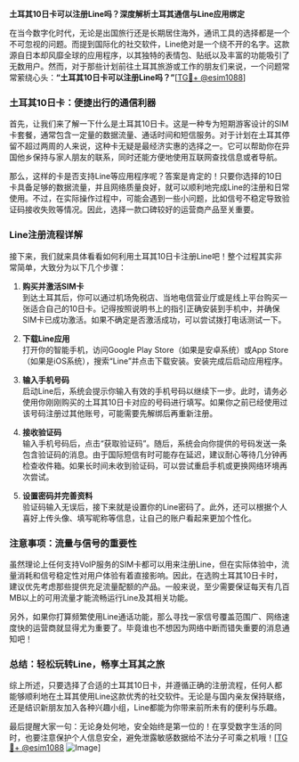 **土耳其10日卡可以注册Line吗？深度解析土耳其通信与Line应用绑定**

在当今数字化时代，无论是出国旅行还是长期居住海外，通讯工具的选择都是一个不可忽视的问题。而提到国际化的社交软件，Line绝对是一个绕不开的名字。这款源自日本却风靡全球的应用程序，以其独特的表情包、贴纸以及丰富的功能吸引了无数用户。然而，对于那些计划前往土耳其旅游或工作的朋友们来说，一个问题常常萦绕心头：**“土耳其10日卡可以注册Line吗？”**[[TG💪+ @esim1088](https://t.me/s/esim1088)]

### 土耳其10日卡：便捷出行的通信利器

首先，让我们来了解一下什么是土耳其10日卡。这是一种专为短期游客设计的SIM卡套餐，通常包含一定量的数据流量、通话时间和短信服务。对于计划在土耳其停留不超过两周的人来说，这种卡无疑是最经济实惠的选择之一。它可以帮助你在异国他乡保持与家人朋友的联系，同时还能方便地使用互联网查找信息或者导航。

那么，这样的卡是否支持Line等应用程序呢？答案是肯定的！只要你选择的10日卡具备足够的数据流量，并且网络质量良好，就可以顺利地完成Line的注册和日常使用。不过，在实际操作过程中，可能会遇到一些小问题，比如信号不稳定导致验证码接收失败等情况。因此，选择一款口碑较好的运营商产品至关重要。

### Line注册流程详解

接下来，我们就来具体看看如何利用土耳其10日卡注册Line吧！整个过程其实非常简单，大致分为以下几个步骤：

1. **购买并激活SIM卡**  
   到达土耳其后，你可以通过机场免税店、当地电信营业厅或是线上平台购买一张适合自己的10日卡。记得按照说明书上的指引正确安装到手机中，并确保SIM卡已成功激活。如果不确定是否激活成功，可以尝试拨打电话测试一下。

2. **下载Line应用**  
   打开你的智能手机，访问Google Play Store（如果是安卓系统）或App Store（如果是iOS系统），搜索“Line”并点击下载安装。安装完成后启动应用程序。

3. **输入手机号码**  
   启动Line后，系统会提示你输入有效的手机号码以继续下一步。此时，请务必使用你刚刚购买的土耳其10日卡对应的号码进行填写。如果你之前已经使用过该号码注册过其他账号，可能需要先解绑后再重新注册。

4. **接收验证码**  
   输入手机号码后，点击“获取验证码”。随后，系统会向你提供的号码发送一条包含验证码的消息。由于国际短信有时可能存在延迟，建议耐心等待几分钟再检查收件箱。如果长时间未收到验证码，可以尝试重启手机或更换网络环境再次尝试。

5. **设置密码并完善资料**  
   验证码输入无误后，接下来就是设置你的Line密码了。此外，还可以根据个人喜好上传头像、填写昵称等信息，让自己的账户看起来更加个性化。

### 注意事项：流量与信号的重要性

虽然理论上任何支持VoIP服务的SIM卡都可以用来注册Line，但在实际体验中，流量消耗和信号稳定性对用户体验有着直接影响。因此，在选购土耳其10日卡时，建议优先考虑那些提供充足流量配额的产品。一般来说，至少需要保证每天有几百MB以上的可用流量才能流畅运行Line及其相关功能。

另外，如果你打算频繁使用Line通话功能，那么寻找一家信号覆盖范围广、网络速度快的运营商就显得尤为重要了。毕竟谁也不想因为网络中断而错失重要的消息通知吧！

### 总结：轻松玩转Line，畅享土耳其之旅

综上所述，只要选择了合适的土耳其10日卡，并遵循正确的注册流程，任何人都能够顺利地在土耳其使用Line这款优秀的社交软件。无论是与国内亲友保持联络，还是结识新朋友加入各种兴趣小组，Line都能为你带来前所未有的便利与乐趣。

最后提醒大家一句：无论身处何地，安全始终是第一位的！在享受数字生活的同时，也要注意保护个人信息安全，避免泄露敏感数据给不法分子可乘之机哦！[[TG💪+ @esim1088](https://t.me/s/esim1088) ![Image](https://i.postimg.cc/4NQfJmqS/Snipaste-2025-05-13-00-14-12.png)]